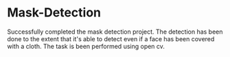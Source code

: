 # Mask-Detection
Successfully completed the mask detection project. The detection has been done to the extent that it's able to detect even if a face has been covered with a cloth. The task is been performed using open cv.
